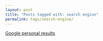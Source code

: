 ```yaml
---
layout: post
title: "Posts tagged with: search engine"
permalink: tags/search-engine/
---
```

[Google personal results](/2012/01/google-personal-results)
